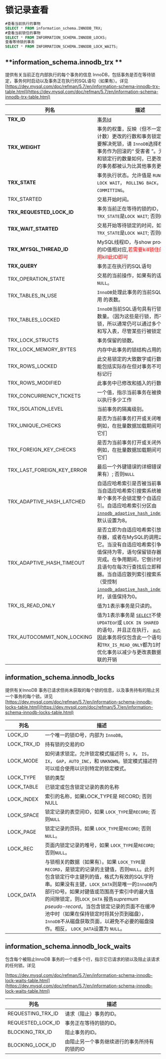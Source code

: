 # 锁记录查看

```sql
#查看当前执行的事物
SELECT * FROM information_schema.INNODB_TRX;
#查看当前锁住的事物
SELECT * FROM INFORMATION_SCHEMA.INNODB_LOCKS;
查看等待锁的事务
SELECT * FROM INFORMATION_SCHEMA.INNODB_LOCK_WAITS;
```

## **information_schema.innodb_trx **

提供有关当前正在内部执行的每个事务的信息 InnoDB，包括事务是否在等待锁定，事务何时启动以及事务正在执行的SQL语句（如果有）。详见[https://dev.mysql.com/doc/refman/5.7/en/information-schema-innodb-trx-table.html](https://dev.mysql.com/doc/refman/5.7/en/information-schema-innodb-trx-table.html)

| 列名                       | 描述                                                         |
| -------------------------- | ------------------------------------------------------------ |
| **TRX_ID**                 | [事务Id](http://dev.mysql.com/doc/refman/5.6/en/innodb-performance-ro-txn.html) |
| **TRX_WEIGHT**             | 事务的权重，反映（但不一定是确切的计数）更改的行数和事务锁定的行数。要解决死锁，请 `InnoDB`选择权重最小的事务作为回滚的“ 受害者 ”。无论更改和锁定行的数量如何，已更改非事务表的事务都被认为比其他事务更重。 |
| **TRX_STATE**              | 事务执行状态。允许值是 `RUNNING`，`LOCK WAIT`， `ROLLING BACK`，和 `COMMITTING`。 |
| TRX_STARTED                | 交易开始时间。                                               |
| **TRX_REQUESTED_LOCK_ID**  | 事务当前正在等待的锁的ID，如果`TRX_STATE`是`LOCK WAIT`; 否则`NULL`。 |
| **TRX_WAIT_STARTED**       | 交易开始等待锁定的时间，如果 `TRX_STATE`是`LOCK WAIT`; 否则`NULL`。 |
| **TRX_MYSQL_THREAD_ID**    | MySQL线程ID，与show processlist中的ID值相对应,<span style="color:red">若需要kill锁住的进程,使用kill此ID即可</span> |
| **TRX_QUERY**              | 事务正在执行的SQL语句                                        |
| TRX_OPERATION_STATE        | 交易的当前操作，如果有的话; 否则 `NULL`。                    |
| TRX_TABLES_IN_USE          | `InnoDB`处理此事务的当前SQL语句时使用 的表数。               |
| TRX_TABLES_LOCKED          | `InnoDB`当前SQL语句具有行锁定 的表的数量。（因为这些是行锁，而不是表锁，所以通常仍可以通过多个事务读取和写入表，尽管某些行被锁定。） |
| TRX_LOCK_STRUCTS           | 事务保留的锁数。                                             |
| TRX_LOCK_MEMORY_BYTES      | 内存中此事务的锁结构占用的总大小                             |
| TRX_ROWS_LOCKED            | 此交易锁定的大致数字或行数。该值可能包括实际存在但对事务不可见的删除标记行 |
| TRX_ROWS_MODIFIED          | 此事务中已修改和插入的行数。                                 |
| TRX_CONCURRENCY_TICKETS    | 一个值，指示当前事务在被换出之前可以执行多少工作             |
| TRX_ISOLATION_LEVEL        | 当前事务的隔离级别。                                         |
| TRX_UNIQUE_CHECKS          | 是否为当前事务打开或关闭唯一检查。例如，在批量数据加载期间可能会关闭它们 |
| TRX_FOREIGN_KEY_CHECKS     | 是否为当前事务打开或关闭外键检查。例如，在批量数据加载期间可能会关闭它们 |
| TRX_LAST_FOREIGN_KEY_ERROR | 最后一个外键错误的详细错误消息（如果有）; 否则`NULL`         |
| TRX_ADAPTIVE_HASH_LATCHED  | 自适应哈希索引是否被当前事务锁定。当自适应哈希索引搜索系统被分区时，单个事务不会锁定整个自适应哈希索引。自适应哈希索引分区由[`innodb_adaptive_hash_index_parts`](https://dev.mysql.com/doc/refman/5.7/en/innodb-parameters.html#sysvar_innodb_adaptive_hash_index_parts)，默认设置为8。 |
| TRX_ADAPTIVE_HASH_TIMEOUT  | 是否立即为自适应哈希索引放弃搜索锁存器，或者在MySQL的调用之间保留它。当没有自适应哈希索引争用时，该值保持为零，语句保留锁存器直到它们完成。在争用期间，它倒计时到零，并且语句在每次行查找后立即释放锁存器。当自适应散列索引搜索系统被分区（受控制 [`innodb_adaptive_hash_index_parts`](https://dev.mysql.com/doc/refman/5.7/en/innodb-parameters.html#sysvar_innodb_adaptive_hash_index_parts)）时，该值保持为0。 |
| TRX_IS_READ_ONLY           | 值为1表示事务是只读的。                                      |
| TRX_AUTOCOMMIT_NON_LOCKING | 值为1表示事务是 [`SELECT`](https://dev.mysql.com/doc/refman/5.7/en/select.html)不使用`FOR UPDATE`or或 `LOCK IN SHARED MODE`子句的语句，并且正在执行， [`autocommit`](https://dev.mysql.com/doc/refman/5.7/en/server-system-variables.html#sysvar_autocommit)因此事务将仅包含此一个语句。当此列和`TRX_IS_READ_ONLY`都为1时，`InnoDB`优化事务以减少与更改表数据的事务关联的开销 |



## information_schema.innodb_locks

提供有关InnoDB 事务已请求但尚未获取的每个锁的信息，以及事务持有的阻止另一个事务的每个锁。详见 [https://dev.mysql.com/doc/refman/5.7/en/information-schema-innodb-locks-table.html](https://dev.mysql.com/doc/refman/5.7/en/information-schema-innodb-locks-table.html)

| 列名        | 描述                                                         |
| ----------- | ------------------------------------------------------------ |
| LOCK_ID     | 一个唯一的锁ID号，内部为 `InnoDB`。                          |
| LOCK_TRX_ID | 持有锁的交易的ID                                             |
| LOCK_MODE   | 如何请求锁定。允许锁定模式描述符 `S`，`X`， `IS`，`IX`， `GAP`，`AUTO_INC`，和 `UNKNOWN`。锁定模式描述符可以组合使用以识别特定的锁定模式。 |
| LOCK_TYPE   | 锁的类型                                                     |
| LOCK_TABLE  | 已锁定或包含锁定记录的表的名称                               |
| LOCK_INDEX  | 索引的名称，如果LOCK_TYPE是 RECORD; 否则NULL                 |
| LOCK_SPACE  | 锁定记录的表空间ID，如果 `LOCK_TYPE`是`RECORD`; 否则`NULL`   |
| LOCK_PAGE   | 锁定记录的页码，如果 `LOCK_TYPE`是`RECORD`; 否则`NULL`。     |
| LOCK_REC    | 页面内锁定记录的堆号，如果 `LOCK_TYPE`是`RECORD`; 否则`NULL`。 |
| LOCK_DATA   | 与锁相关的数据（如果有）。如果 `LOCK_TYPE`是`RECORD`，是锁定的记录的主键值，否则`NULL`。此列包含锁定行中主键列的值，格式为有效的SQL字符串。如果没有主键，`LOCK_DATA`则是唯一的`InnoDB`内部行ID号。如果对键值或范围高于索引中的最大值的间隙锁定，则`LOCK_DATA` 报告*supremum* *pseudo-record*。当包含锁定记录的页面不在缓冲池中时（如果在保持锁定时将其分页到磁盘），`InnoDB`不从磁盘获取页面，以避免不必要的磁盘操作。相反， `LOCK_DATA`设置为 `NULL`。 |

## information_schema.innodb_lock_waits

包含每个被阻止InnoDB 事务的一个或多个行，指示它已请求的锁以及阻止该请求的任何锁。详见

[https://dev.mysql.com/doc/refman/5.7/en/information-schema-innodb-lock-waits-table.html](https://dev.mysql.com/doc/refman/5.7/en/information-schema-innodb-lock-waits-table.html)

| 列名              | 描述                                         |
| ----------------- | -------------------------------------------- |
| REQUESTING_TRX_ID | 请求（阻止）事务的ID。                       |
| REQUESTED_LOCK_ID | 事务正在等待的锁的ID。                       |
| BLOCKING_TRX_ID   | 阻止事务的ID。                               |
| BLOCKING_LOCK_ID  | 由阻止另一个事务继续进行的事务所持有的锁的ID |

